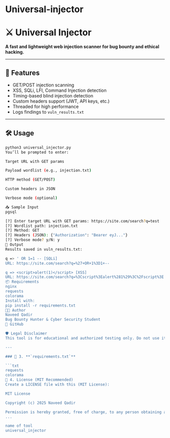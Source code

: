 # Universal-injector
# ⚔️ Universal Injector

**A fast and lightweight web injection scanner for bug bounty and ethical hacking.**

---

## 🚀 Features

- GET/POST injection scanning
- XSS, SQLi, LFI, Command Injection detection
- Timing-based blind injection detection
- Custom headers support (JWT, API keys, etc.)
- Threaded for high performance
- Logs findings to `vuln_results.txt`

---

## 🛠️ Usage

```bash
python3 universal_injector.py
You’ll be prompted to enter:

Target URL with GET params

Payload wordlist (e.g., injection.txt)

HTTP method (GET/POST)

Custom headers in JSON

Verbose mode (optional)

📥 Sample Input
pgsql

[?] Enter target URL with GET params: https://site.com/search?q=test
[?] Wordlist path: injection.txt
[?] Method: GET
[?] Headers (JSON): {"Authorization": "Bearer eyJ..."}
[?] Verbose mode? y/N: y
📄 Output
Results saved in vuln_results.txt:

q => ' OR 1=1 -- [SQLi]
URL: https://site.com/search?q=%27+OR+1%3D1+--

q => <script>alert(1)</script> [XSS]
URL: https://site.com/search?q=%3Cscript%3Ealert%281%29%3C%2Fscript%3E
📦 Requirements
nginx
requests
colorama
Install with:
pip install -r requirements.txt
👨‍💻 Author
Naveed Qadir
Bug Bounty Hunter & Cyber Security Student
🔗 GitHub

🛡️ Legal Disclaimer
This tool is for educational and authorized testing only. Do not use it on systems without permission

---

### 📄 3. **`requirements.txt`**

```txt
requests
colorama
📜 4. License (MIT Recommended)
Create a LICENSE file with this (MIT License):

MIT License

Copyright (c) 2025 Naveed Qadir

Permission is hereby granted, free of charge, to any person obtaining a copy
...

name of tool
universal_injector

